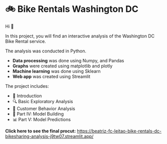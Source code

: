 # 🚲 Bike Rentals Washington DC
Hi 👋

In this project, you will find an interactive analysis of the Washington DC Bike Rental service. 

The analysis was conducted in Python.
- **Data processing** was done using Numpy, and Pandas
- **Graphs** were created using matplotlib and plotly
- **Machine learning** was done using Sklearn
- **Web app** was created using Streamlit

The project includes:
- 📝 Introduction
- 🔍 Basic Exploratory Analysis
- 👥 Customer Behavior Analysis
- 🚀 Part IV: Model Building
- 📊 Part V: Model Predictions

**Click here to see the final procut:** https://beatriz-fc-leitao-bike-rentals-dc-bikesharing-analysis-j9tw07.streamlit.app/
